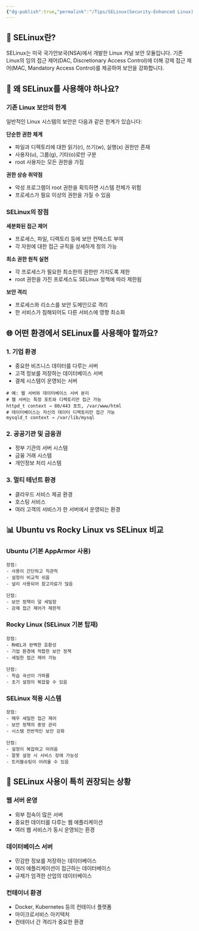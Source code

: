 ```yaml
---
{"dg-publish":true,"permalink":"/Tips/SELinux(Security-Enhanced Linux) 가이드/"}
---
```



## 📌 SELinux란?

SELinux는 미국 국가안보국(NSA)에서 개발한 Linux 커널 보안 모듈입니다. 기존 Linux의 임의 접근 제어(DAC, Discretionary Access Control)에 더해 강제 접근 제어(MAC, Mandatory Access Control)를 제공하여 보안을 강화합니다.

## 🤔 왜 SELinux를 사용해야 하나요?

### 기존 Linux 보안의 한계

일반적인 Linux 시스템의 보안은 다음과 같은 한계가 있습니다:

**단순한 권한 체계**

- 파일과 디렉토리에 대한 읽기(r), 쓰기(w), 실행(x) 권한만 존재
- 사용자(u), 그룹(g), 기타(o)로만 구분
- root 사용자는 모든 권한을 가짐

**권한 상승 취약점**

- 악성 프로그램이 root 권한을 획득하면 시스템 전체가 위험
- 프로세스가 필요 이상의 권한을 가질 수 있음

### SELinux의 장점

**세분화된 접근 제어**

- 프로세스, 파일, 디렉토리 등에 보안 컨텍스트 부여
- 각 자원에 대한 접근 규칙을 상세하게 정의 가능

**최소 권한 원칙 실현**

- 각 프로세스가 필요한 최소한의 권한만 가지도록 제한
- root 권한을 가진 프로세스도 SELinux 정책에 따라 제한됨

**보안 격리**

- 프로세스와 리소스를 보안 도메인으로 격리
- 한 서비스가 침해되어도 다른 서비스에 영향 최소화

## 🌐 어떤 환경에서 SELinux를 사용해야 할까요?

### 1. 기업 환경

- 중요한 비즈니스 데이터를 다루는 서버
- 고객 정보를 저장하는 데이터베이스 서버
- 결제 시스템이 운영되는 서버

```
# 예: 웹 서버와 데이터베이스 서버 분리
# 웹 서버는 특정 포트와 디렉토리만 접근 가능
httpd_t context → 80/443 포트, /var/www/html
# 데이터베이스는 자신의 데이터 디렉토리만 접근 가능
mysqld_t context → /var/lib/mysql
```

### 2. 공공기관 및 금융권

- 정부 기관의 서버 시스템
- 금융 거래 시스템
- 개인정보 처리 시스템

### 3. 멀티 테넌트 환경

- 클라우드 서비스 제공 환경
- 호스팅 서비스
- 여러 고객의 서비스가 한 서버에서 운영되는 환경

## 📊 Ubuntu vs Rocky Linux vs SELinux 비교

### Ubuntu (기본 AppArmor 사용)

```
장점:
- 사용이 간단하고 직관적
- 설정이 비교적 쉬움
- 널리 사용되어 참고자료가 많음

단점:
- 보안 정책이 덜 세밀함
- 강제 접근 제어가 제한적
```

### Rocky Linux (SELinux 기본 탑재)

```
장점:
- RHEL과 완벽한 호환성
- 기업 환경에 적합한 보안 정책
- 세밀한 접근 제어 가능

단점:
- 학습 곡선이 가파름
- 초기 설정이 복잡할 수 있음
```

### SELinux 적용 시스템

```
장점:
- 매우 세밀한 접근 제어
- 보안 정책의 중앙 관리
- 시스템 전반적인 보안 강화

단점:
- 설정이 복잡하고 어려움
- 잘못 설정 시 서비스 장애 가능성
- 트러블슈팅이 어려울 수 있음
```

## 🎯 SELinux 사용이 특히 권장되는 상황

### 웹 서버 운영

- 외부 접속이 많은 서버
- 중요한 데이터를 다루는 웹 애플리케이션
- 여러 웹 서비스가 동시 운영되는 환경

### 데이터베이스 서버

- 민감한 정보를 저장하는 데이터베이스
- 여러 애플리케이션이 접근하는 데이터베이스
- 규제가 엄격한 산업의 데이터베이스

### 컨테이너 환경

- Docker, Kubernetes 등의 컨테이너 플랫폼
- 마이크로서비스 아키텍처
- 컨테이너 간 격리가 중요한 환경